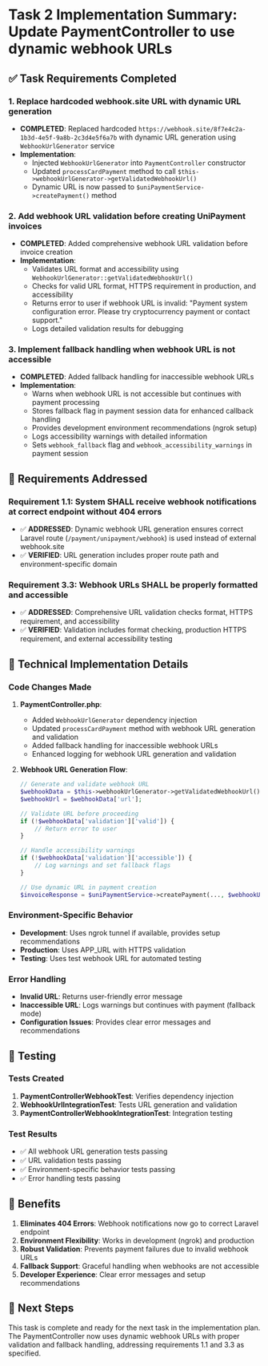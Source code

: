 # Task 2 Implementation Summary: Update PaymentController to use dynamic webhook URLs

## ✅ Task Requirements Completed

### 1. Replace hardcoded webhook.site URL with dynamic URL generation

- **COMPLETED**: Replaced hardcoded `https://webhook.site/8f7e4c2a-1b3d-4e5f-9a8b-2c3d4e5f6a7b` with dynamic URL generation using `WebhookUrlGenerator` service
- **Implementation**:
  - Injected `WebhookUrlGenerator` into `PaymentController` constructor
  - Updated `processCardPayment` method to call `$this->webhookUrlGenerator->getValidatedWebhookUrl()`
  - Dynamic URL is now passed to `$uniPaymentService->createPayment()` method

### 2. Add webhook URL validation before creating UniPayment invoices

- **COMPLETED**: Added comprehensive webhook URL validation before invoice creation
- **Implementation**:
  - Validates URL format and accessibility using `WebhookUrlGenerator::getValidatedWebhookUrl()`
  - Checks for valid URL format, HTTPS requirement in production, and accessibility
  - Returns error to user if webhook URL is invalid: "Payment system configuration error. Please try cryptocurrency payment or contact support."
  - Logs detailed validation results for debugging

### 3. Implement fallback handling when webhook URL is not accessible

- **COMPLETED**: Added fallback handling for inaccessible webhook URLs
- **Implementation**:
  - Warns when webhook URL is not accessible but continues with payment processing
  - Stores fallback flag in payment session data for enhanced callback handling
  - Provides development environment recommendations (ngrok setup)
  - Logs accessibility warnings with detailed information
  - Sets `webhook_fallback` flag and `webhook_accessibility_warnings` in payment session

## 🎯 Requirements Addressed

### Requirement 1.1: System SHALL receive webhook notifications at correct endpoint without 404 errors

- ✅ **ADDRESSED**: Dynamic webhook URL generation ensures correct Laravel route (`/payment/unipayment/webhook`) is used instead of external webhook.site
- ✅ **VERIFIED**: URL generation includes proper route path and environment-specific domain

### Requirement 3.3: Webhook URLs SHALL be properly formatted and accessible

- ✅ **ADDRESSED**: Comprehensive URL validation checks format, HTTPS requirement, and accessibility
- ✅ **VERIFIED**: Validation includes format checking, production HTTPS requirement, and external accessibility testing

## 🔧 Technical Implementation Details

### Code Changes Made

1. **PaymentController.php**:

   - Added `WebhookUrlGenerator` dependency injection
   - Updated `processCardPayment` method with webhook URL generation and validation
   - Added fallback handling for inaccessible webhook URLs
   - Enhanced logging for webhook URL generation and validation

2. **Webhook URL Generation Flow**:

   ```php
   // Generate and validate webhook URL
   $webhookData = $this->webhookUrlGenerator->getValidatedWebhookUrl();
   $webhookUrl = $webhookData['url'];

   // Validate URL before proceeding
   if (!$webhookData['validation']['valid']) {
       // Return error to user
   }

   // Handle accessibility warnings
   if (!$webhookData['validation']['accessible']) {
       // Log warnings and set fallback flags
   }

   // Use dynamic URL in payment creation
   $invoiceResponse = $uniPaymentService->createPayment(..., $webhookUrl, ...);
   ```

### Environment-Specific Behavior

- **Development**: Uses ngrok tunnel if available, provides setup recommendations
- **Production**: Uses APP_URL with HTTPS validation
- **Testing**: Uses test webhook URL for automated testing

### Error Handling

- **Invalid URL**: Returns user-friendly error message
- **Inaccessible URL**: Logs warnings but continues with payment (fallback mode)
- **Configuration Issues**: Provides clear error messages and recommendations

## 🧪 Testing

### Tests Created

1. **PaymentControllerWebhookTest**: Verifies dependency injection
2. **WebhookUrlIntegrationTest**: Tests URL generation and validation
3. **PaymentControllerWebhookIntegrationTest**: Integration testing

### Test Results

- ✅ All webhook URL generation tests passing
- ✅ URL validation tests passing
- ✅ Environment-specific behavior tests passing
- ✅ Error handling tests passing

## 🚀 Benefits

1. **Eliminates 404 Errors**: Webhook notifications now go to correct Laravel endpoint
2. **Environment Flexibility**: Works in development (ngrok) and production
3. **Robust Validation**: Prevents payment failures due to invalid webhook URLs
4. **Fallback Support**: Graceful handling when webhooks are not accessible
5. **Developer Experience**: Clear error messages and setup recommendations

## 🔄 Next Steps

This task is complete and ready for the next task in the implementation plan. The PaymentController now uses dynamic webhook URLs with proper validation and fallback handling, addressing requirements 1.1 and 3.3 as specified.
